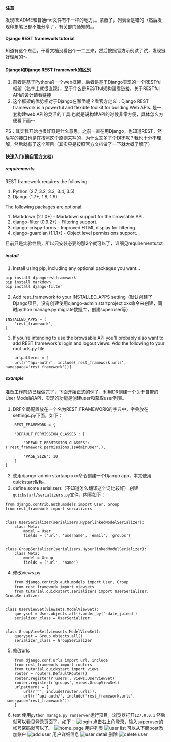 #### 注意
发现README和普通md文件有不一样的地方。。蒙蔽了，列表全是错的（然后发现印象笔记都不能分享了，有关部门通知的。。

#### Django REST framework tutorial
知道有这个东西，干看文档没看出个一二三来，然后按照官方示例试了试，发现挺好理解的～

#### Django和Django REST framework的区别
1. 前者是基于Python的一个web框架，后者是基于Django实现的一个RESTful框架（名字上就很直观），至于什么是RESTful架构请看[链接](http://www.ruanyifeng.com/blog/2011/09/restful)，关于RESTful API的设计请看[链接](http://www.ruanyifeng.com/blog/2014/05/restful_api.html)
2. 这个框架的优势相对于Django在哪里呢？看官方定义：Django REST framework is a powerful and flexible toolkit for building Web APIs. 是一套构建web API的灵活的工具.也就是说构建API的时候非常方便，具体怎么方便看下面～

PS：其实我开始也很好奇是什么意思，之前一直在用Django，也知道REST，然后写的接口也是在按照这个原则来写的，为什么又多了个DRF呢？我也十分不理解，然后就有了这个项目（其实只是按照官方文档做了一下就大概了解了）

#### 快速入门(摘自[官方文档](http://www.django-rest-framework.org/))

##### requirements
REST framework requires the following:

1. Python (2.7, 3.2, 3.3, 3.4, 3.5)
2. Django (1.7+, 1.8, 1.9)

The following packages are optional:

1. Markdown (2.1.0+) - Markdown support for the browsable API.
2. django-filter (0.9.2+) - Filtering support.
3. django-crispy-forms - Improved HTML display for filtering.
4. django-guardian (1.1.1+) - Object level permissions support.

目前只是实验性质，所以只安装必要的那2个就可以了，详细见requirements.txt

##### install
1. Install using pip, including any optional packages you want...
```
pip install djangorestframework
pip install markdown      
pip install django-filter  
```
2. Add rest_framework to your INSTALLED_APPS setting（默认创建了Django项目，没有创建使用django-admin startproject xxx命令来创建，同时python manage.py migrate数据库，创建superuser等）.
```
INSTALLED_APPS = (
    'rest_framework',
)
```
3. If you're intending to use the browsable API you'll probably also want to add REST framework's login and logout views. Add the following to your root urls.py file.
```
    urlpatterns = [
    url(r'^api-auth/', include('rest_framework.urls', namespace='rest_framework'))]
```

##### example
准备工作前边已经做完了，下面开始正式的例子，利用DR创建一个关于自带的User Model的API，实现的功能是创建user和获取user列表。
1. DRF全局配置放在一个名为REST_FRAMEWORK的字典中，字典放在settings.py下面，如下：
```
    REST_FRAMEWORK = {
    
    'DEFAULT_PERMISSION_CLASSES': [
    
        'DEFAULT_PERMISSION_CLASSES': ('rest_framework.permissions.IsAdminUser',),
        
        'PAGE_SIZE': 10
    ]
}
```
2. 使用django-admin startapp xxx命令创建一个Django app，本文使用quickstart名称。
3. define some serializers（不知道怎么翻译这个词比较好）.创建```quickstart/serializers.py```文件，内容如下：
```
from django.contrib.auth.models import User, Group
from rest_framework import serializers


class UserSerializer(serializers.HyperlinkedModelSerializer):
    class Meta:
        model = User
        fields = ('url', 'username', 'email', 'groups')


class GroupSerializer(serializers.HyperlinkedModelSerializer):
    class Meta:
        model = Group
        fields = ('url', 'name')
```
4. 修改views.py
```
    from django.contrib.auth.models import User, Group
    from rest_framework import viewsets
    from tutorial.quickstart.serializers import UserSerializer, GroupSerializer


class UserViewSet(viewsets.ModelViewSet):
    queryset = User.objects.all().order_by('-date_joined')
    serializer_class = UserSerializer


class GroupViewSet(viewsets.ModelViewSet):
    queryset = Group.objects.all()
    serializer_class = GroupSerializer
```
5. 修改urls
```
    from django.conf.urls import url, include
    from rest_framework import routers
    from tutorial.quickstart import views
    router = routers.DefaultRouter()
    router.register(r'users', views.UserViewSet)
    router.register(r'groups', views.GroupViewSet)
    urlpatterns = [
        url(r'^', include(router.urls)),
        url(r'^api-auth/', include('rest_framework.urls', namespace='rest_framework'))
    ]
```
6. test
使用```python manage.py runserver```运行项目，浏览器打开```127.0.0.1```
然后就可以看见登录页面了，如下：
![login](http://o7fm0rolr.bkt.clouddn.com/Screenshot%20-%202016%E5%B9%B406%E6%9C%8821%E6%97%A5%20-%2021%E6%97%B631%E5%88%8640%E7%A7%92.png)
点击右上角登录，输入superuser的帐号密码就可以了。
![home_page](http://o7fm0rolr.bkt.clouddn.com/Screenshot%20-%202016%E5%B9%B406%E6%9C%8821%E6%97%A5%20-%2021%E6%97%B631%E5%88%8656%E7%A7%92.png)
用户列表
![user list](http://o7fm0rolr.bkt.clouddn.com/Screenshot%20-%202016%E5%B9%B406%E6%9C%8821%E6%97%A5%20-%2021%E6%97%B632%E5%88%8635%E7%A7%92.png)
可以从下面post添加账户
![add user](http://o7fm0rolr.bkt.clouddn.com/add.png)
用户详细信息
![user detail](http://o7fm0rolr.bkt.clouddn.com/Screenshot%20-%202016%E5%B9%B406%E6%9C%8821%E6%97%A5%20-%2021%E6%97%B633%E5%88%8624%E7%A7%92.png)
删除
![delete user](http://o7fm0rolr.bkt.clouddn.com/after%20delete.png)

